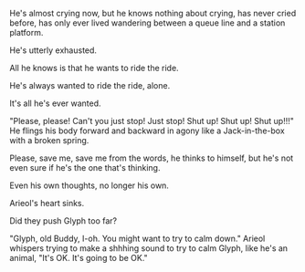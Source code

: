 He's almost crying now, but he knows nothing about crying, has never cried before, has only ever lived wandering between a queue line and a station platform.

He's utterly exhausted.

All he knows is that he wants to ride the ride.

He's always wanted to ride the ride, alone.

It's all he's ever wanted.

"Please, please! Can't you just stop! Just stop! Shut up! Shut up! Shut up!!!" He flings his body forward and backward in agony like a Jack-in-the-box with a broken spring.

Please, save me, save me from the words, he thinks to himself, but he's not even sure if he's the one that's thinking.

Even his own thoughts, no longer his own.

Arieol's heart sinks.

Did they push Glyph too far?

"Glyph, old Buddy, I-oh. You might want to try to calm down." Arieol whispers trying to make a shhhing sound to try to calm Glyph, like he's an animal, "It's OK. It's going to be OK."